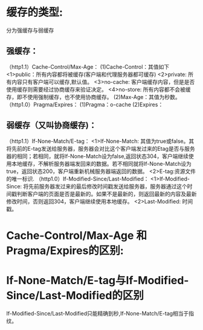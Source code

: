 # 缓存的类型:
 分为强缓存与弱缓存

## 强缓存：
（http1.1）Cache-Control/Max-Age：
    (1)Cache-Control：其值如下
      <1>public：所有内容都将被缓存(客户端和代理服务器都可缓存)
      <2>private: 所有内容只有客户端可以缓存,默认值。
      <3>no-cache: 客户端缓存内容，但是是否使用缓存则需要经过协商缓存来验证决定。
      <4>no-store: 所有内容都不会被缓存，即不使用强制缓存，也不使用协商缓存。
    (2)Max-Age：其值为秒数。  
（http1.0）Pragma/Expires：
    (1)Pragma：o-cache
    (2)Expires：
      

## 弱缓存（又叫协商缓存)：
（http1.1）If-None-Match/E-tag：
    <1>If-None-Match: 其值为true或false。其将先前的E-tag发送给服务器，服务器会对比这个客户端发过来的Etag是否与服务器的相同；若相同，就将If-None-Match设为false,返回状态304，客户端继续使用本地缓存，不解析服务器端发回来的数据。若不相同就将If-None-Match设为true，返回状态200，客户端重新机械服务器端返回的数据。
    <2>E-tag:资源文件的唯一标识.
（http1.0）If-Modified-Since/Last-Modified：
    <1>If-Modified-Since: 将先前服务器发过来的最后修改时间戳发送给服务器，服务器通过这个时间戳判断客户端的页面是否是最新的。如果不是最新的，则返回最新的内容及最新修改时间，否则返回304，客户端继续使用本地缓存。
    <2>Last-Modified: 时间戳。

# Cache-Control/Max-Age 和 Pragma/Expires的区别:
  
# If-None-Match/E-tag与If-Modified-Since/Last-Modified的区别
  If-Modified-Since/Last-Modified只能精确到秒,If-None-Match/E-tag相当于指纹。

